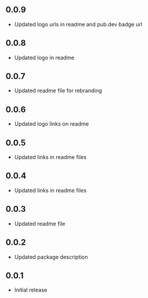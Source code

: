## 0.0.9

* Updated logo urls in readme and pub.dev badge url

## 0.0.8

* Updated logo in readme

## 0.0.7

* Updated readme file for rebranding

## 0.0.6

* Updated logo links on readme

## 0.0.5

* Updated links in readme files

## 0.0.4

* Updated links in readme files

## 0.0.3

* Updated readme file

## 0.0.2

* Updated package description

## 0.0.1

* Initial release

